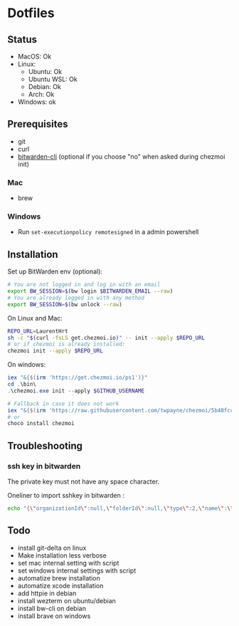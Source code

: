 # Dotfiles

## Status

- MacOS: Ok
- Linux:
  - Ubuntu: Ok
  - Ubuntu WSL: Ok
  - Debian: Ok
  - Arch: Ok
- Windows: ok

## Prerequisites

- git
- curl
- [bitwarden-cli](https://bitwarden.com/help/cli/) (optional if you choose "no" when asked during chezmoi init)

### Mac

- brew

### Windows

- Run `set-executionpolicy remotesigned` in a admin powershell

## Installation

Set up BitWarden env (optional):

```sh
# You are not logged in and log in with an email
export BW_SESSION=$(bw login $BITWARDEN_EMAIL --raw)
# You are already logged in with any method
export BW_SESSION=$(bw unlock --raw)
```

On Linux and Mac:

```sh
REPO_URL=LaurentHrt
sh -c "$(curl -fsLS get.chezmoi.io)" -- init --apply $REPO_URL
# or if chezmoi is already installed:
chezmoi init --apply $REPO_URL
```

On windows:

```ps1
iex "&{$(irm 'https://get.chezmoi.io/ps1')}"
cd .\bin\
.\chezmoi.exe init --apply $GITHUB_USERNAME

# Fallback in case it does not work
iex "&{$(irm 'https://raw.githubusercontent.com/twpayne/chezmoi/5b48fccda9e8962a92621edfc2395bb2bc3b298a/assets/scripts/install.ps1')}"
# or
choco install chezmoi
```

## Troubleshooting

### ssh key in bitwarden

The private key must not have any space character.

Oneliner to import sshkey in bitwarden :

```sh
echo "{\"organizationId\":null,\"folderId\":null,\"type\":2,\"name\":\"sshkey\",\"notes\":\"$(sed -e ':a' -e 'N' -e '$!ba' -e 's/\n/\\\\n/g' ~/.ssh/id_rsa)\",\"favorite\":false,\"fields\":[],\"login\":null,\"secureNote\":{\"type\":0},\"card\":null,\"identity\":null}" | bw encode | bw create item
```

## Todo

- install git-delta on linux
- Make installation less verbose
- set mac internal setting with script
- set windows internal settings with script
- automatize brew installation
- automatize xcode installation
- add httpie in debian
- install wezterm on ubuntu/debian
- install bw-cli on debian
- install brave on windows
